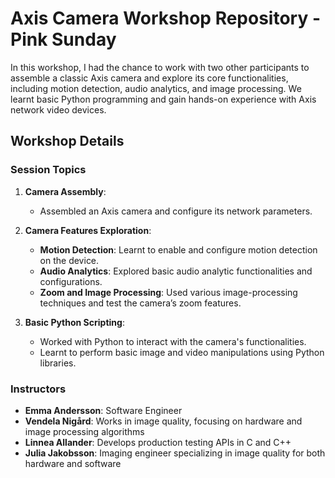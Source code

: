 # Axis Camera Workshop Repository - Pink Sunday

In this workshop, I had the chance to work with  two other  participants to assemble a classic Axis camera and explore its core functionalities, including motion detection, audio analytics, and image processing. We learnt basic Python programming and gain hands-on experience with Axis network video devices.

## Workshop Details

### Session Topics
1. **Camera Assembly**: 
   - Assembled an Axis camera and configure its network parameters.

2. **Camera Features Exploration**:
   - **Motion Detection**: Learnt to enable and configure motion detection on the device.
   - **Audio Analytics**: Explored basic audio analytic functionalities and configurations.
   - **Zoom and Image Processing**: Used various image-processing techniques and test the camera’s zoom features.

3. **Basic Python Scripting**:
   - Worked with Python to interact with the camera's functionalities.
   - Learnt to perform basic image and video manipulations using Python libraries.

### Instructors
- **Emma Andersson**: Software Engineer
- **Vendela Nigård**: Works in image quality, focusing on hardware and image processing algorithms
- **Linnea Allander**: Develops production testing APIs in C and C++
- **Julia Jakobsson**: Imaging engineer specializing in image quality for both hardware and software
